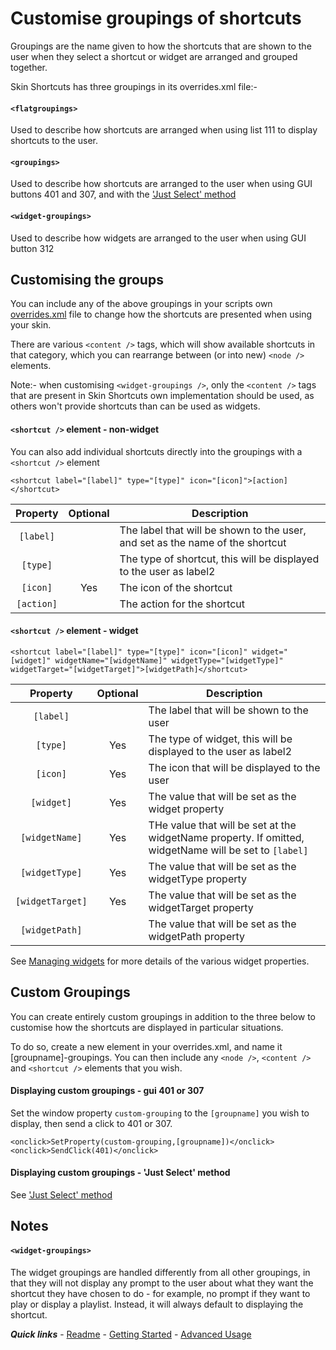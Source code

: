 # Customise groupings of shortcuts

Groupings are the name given to how the shortcuts that are shown to the user when they select a shortcut or widget are arranged and grouped together.

Skin Shortcuts has three groupings in its overrides.xml file:-

#### `<flatgroupings>`

Used to describe how shortcuts are arranged when using list 111 to display shortcuts to the user.

#### `<groupings>`

Used to describe how shortcuts are arranged to the user when using GUI buttons 401 and 307, and with the ['Just Select' method](./Just%20Select.md)

#### `<widget-groupings>`

Used to describe how widgets are arranged to the user when using GUI button 312

## Customising the groups

You can include any of the above groupings in your scripts own [overrides.xml](./overrides.md) file to change how the shortcuts are presented when using your skin.

There are various `<content />` tags, which will show available shortcuts in that category, which you can rearrange between (or into new) `<node />` elements.

Note:- when customising `<widget-groupings />`, only the `<content />` tags that are present in Skin Shortcuts own implementation should be used, as others won't provide shortcuts than can be used as widgets.

#### `<shortcut />` element - non-widget

You can also add individual shortcuts directly into the groupings with a `<shortcut />` element

`<shortcut label="[label]" type="[type]" icon="[icon]">[action]</shortcut>`

| Property | Optional | Description |
| :------: | :-------: | ----------- |
| `[label]` | | The label that will be shown to the user, and set as the name of the shortcut |
| `[type]` | | The type of shortcut, this will be displayed to the user as label2 |
| `[icon]` | Yes | The icon of the shortcut |
| `[action]` | | The action for the shortcut

#### `<shortcut />` element - widget

`<shortcut label="[label]" type="[type]" icon="[icon]" widget="[widget]" widgetName="[widgetName]" widgetType="[widgetType]" widgetTarget="[widgetTarget]">[widgetPath]</shortcut>`

| Property | Optional | Description |
| :------: | :-------: | ----------- |
| `[label]` | | The label that will be shown to the user |
| `[type]` | Yes | The type of widget, this will be displayed to the user as label2 |
| `[icon]` | Yes | The icon that will be displayed to the user |
| `[widget]` | Yes | The value that will be set as the widget property |
| `[widgetName]` | Yes | THe value that will be set at the widgetName property. If omitted, widgetName will be set to `[label]` |
| `[widgetType]` | Yes | The value that will be set as the widgetType property |
| `[widgetTarget]` | Yes | The value that will be set as the widgetTarget property |
| `[widgetPath]` |  | The value that will be set as the widgetPath property |

See [Managing widgets](./Managing%20widgets.md) for more details of the various widget properties.

## Custom Groupings

You can create entirely custom groupings in addition to the three below to customise how the shortcuts are displayed in particular situations.

To do so, create a new element in your overrides.xml, and name it [groupname]-groupings. You can then include any `<node />`, `<content />` and `<shortcut />` elements that you wish.

#### Displaying custom groupings - gui 401 or 307

Set the window property `custom-grouping` to the `[groupname]` you wish to display, then send a click to 401 or 307.

```
<onclick>SetProperty(custom-grouping,[groupname])</onclick>
<onclick>SendClick(401)</onclick>
```

#### Displaying custom groupings - 'Just Select' method

See ['Just Select' method](./Just%20Select.md)

## Notes

#### `<widget-groupings>`

The widget groupings are handled differently from all other groupings, in that they will not display any prompt to the user about what they want the shortcut they have chosen to do - for example, no prompt if they want to play or display a playlist. Instead, it will always default to displaying the shortcut.

***Quick links*** - [Readme](../../README.md) - [Getting Started](../started/Getting%20Started.md) - [Advanced Usage](./Advanced%20Usage.md)
